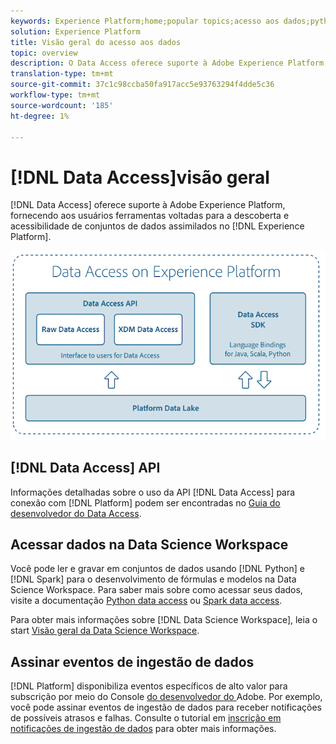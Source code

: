```yaml
---
keywords: Experience Platform;home;popular topics;acesso aos dados;python sdk;spark sdk;data access api
solution: Experience Platform
title: Visão geral do acesso aos dados
topic: overview
description: O Data Access oferece suporte à Adobe Experience Platform, fornecendo aos usuários ferramentas voltadas para a descoberta e acessibilidade de conjuntos de dados de plataforma assimilados.
translation-type: tm+mt
source-git-commit: 37c1c98ccba50fa917acc5e93763294f4dde5c36
workflow-type: tm+mt
source-wordcount: '185'
ht-degree: 1%

---
```



# [!DNL Data Access]visão geral

[!DNL Data Access] oferece suporte à Adobe Experience Platform, fornecendo aos usuários ferramentas voltadas para a descoberta e acessibilidade de conjuntos de dados assimilados no  [!DNL Experience Platform].

![Acesso aos dados no Experience Platform](images/Data_Access_Experience_Platform.png)

## [!DNL Data Access] API

Informações detalhadas sobre o uso da API [!DNL Data Access] para conexão com [!DNL Platform] podem ser encontradas no [Guia do desenvolvedor do Data Access](api.md).

## Acessar dados na Data Science Workspace

Você pode ler e gravar em conjuntos de dados usando [!DNL Python] e [!DNL Spark] para o desenvolvimento de fórmulas e modelos na Data Science Workspace. Para saber mais sobre como acessar seus dados, visite a documentação [Python data access](../data-science-workspace/authoring/python.md) ou [Spark data access](../data-science-workspace/authoring/spark.md).

Para obter mais informações sobre [!DNL Data Science Workspace], leia o start [Visão geral da Data Science Workspace](../data-science-workspace/home.md).

## Assinar eventos de ingestão de dados

[!DNL Platform] disponibiliza eventos específicos de alto valor para subscrição por meio do Console [ do desenvolvedor do ](https://www.adobe.com/go/devs_console_ui)Adobe. Por exemplo, você pode assinar eventos de ingestão de dados para receber notificações de possíveis atrasos e falhas. Consulte o tutorial em [inscrição em notificações de ingestão de dados](../ingestion/quality/subscribe-events.md) para obter mais informações.